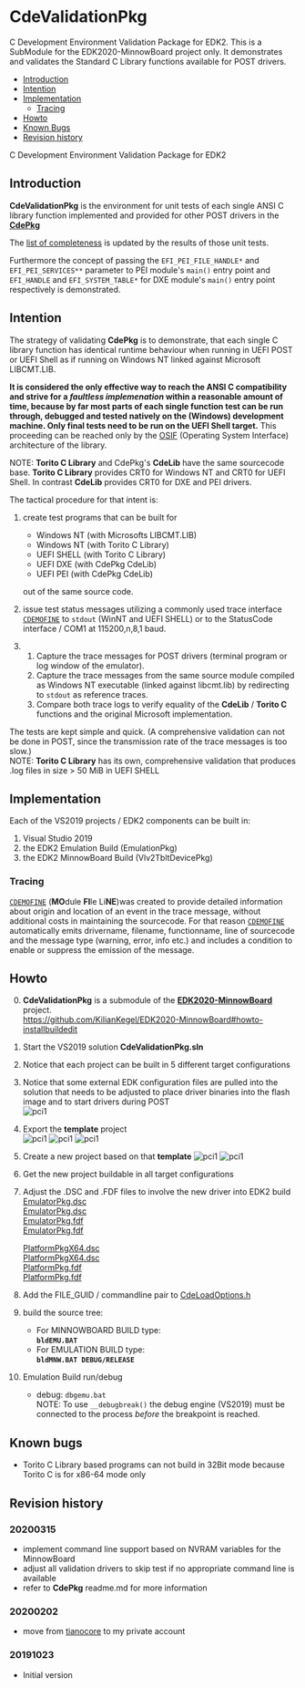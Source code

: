 # CdeValidationPkg
C Development Environment Validation Package for EDK2. This is a SubModule for the EDK2020-MinnowBoard project only. It demonstrates and validates the Standard C Library functions available for POST drivers. 
* [Introduction](README.md#introduction)
* [Intention](README.md#intention)
* [Implementation](README.md#implementation)
  * [Tracing](README.md#tracing)
* [Howto](README.md#howto)
* [Known Bugs](README.md#known-bugs)
* [Revision history](README.md#revision-history)

C Development Environment Validation Package for EDK2

## Introduction
**CdeValidationPkg** is the environment for unit tests  of each single ANSI C library function
implemented and provided for other POST drivers in the [**CdePkg**](https://github.com/KilianKegel/CdePkg/blob/master/README.md#cdepkg)

The [list of completeness](https://github.com/KilianKegel/CdePkg/blob/master/implemented.md#validation-status) is updated
by the results of those unit tests.

Furthermore the concept of passing the `EFI_PEI_FILE_HANDLE*` and `EFI_PEI_SERVICES**` parameter to PEI
module's `main()` entry point and `EFI_HANDLE` and `EFI_SYSTEM_TABLE*` for DXE module's `main()` entry point respectively is
demonstrated.

## Intention
The strategy of validating **CdePkg** is to demonstrate, that each single C library function has identical runtime behaviour
when running in UEFI POST or UEFI Shell as if running on Windows NT linked against Microsoft LIBCMT.LIB.

**It is considered the only effective way to reach the ANSI C compatibility and strive for a *faultless implemenation*
within a reasonable amount of time, because by far most parts of each single function test can be run through, debugged and tested natively on the (Windows) development machine. Only final tests need to be run on the UEFI Shell target.**
This proceeding can be reached only by the [OSIF](https://github.com/KilianKegel/CdePkg/blob/master/README.md#interface-architecture) (Operating System Interface) architecture of the library.

NOTE: **Torito C Library** and CdePkg's **CdeLib** have the same sourcecode base. **Torito C Library**
provides CRT0 for Windows NT and CRT0 for UEFI Shell. In contrast **CdeLib**  provides CRT0 for DXE and PEI
drivers.

The tactical procedure for that intent is:
1.  create test programs that can be built for 
    * Windows NT (with Microsofts LIBCMT.LIB)
    * Windows NT (with Torito C Library)
    * UEFI SHELL (with Torito C Library)
    * UEFI DXE (with CdePkg CdeLib)
    * UEFI PEI (with CdePkg CdeLib)
    
    out of the same source code.
    
2.  issue test status messages utilizing a commonly used trace interface [`CDEMOFINE`](https://github.com/KilianKegel/CdePkg/blob/master/Include/CDE.h#L51) to 
    `stdout` (WinNT and UEFI SHELL) or to the StatusCode interface / COM1 at 115200,n,8,1 baud.
    
3.  
    1. Capture the trace messages for POST drivers (terminal program or log window of the emulator).
    2. Capture the trace messages from the same source module compiled as Windows NT executable (linked against libcmt.lib)
        by redirecting to `stdout` as reference traces.
    3. Compare both trace logs to verify equality of the **CdeLib** / **Torito C** functions and the original Microsoft implementation.

The tests are kept simple and quick. (A comprehensive validation can not be done in POST, since the
transmission rate of the trace messages is too slow.)<br>
NOTE: **Torito C Library** has its own, comprehensive validation that produces .log files in size > 50 MiB in UEFI SHELL

## Implementation
Each of the VS2019 projects / EDK2 components can be built in:

1. Visual Studio 2019
2. the EDK2 Emulation Build (EmulationPkg)
3. the EDK2 MinnowBoard Build (Vlv2TbltDevicePkg)

### Tracing
 [`CDEMOFINE`](https://github.com/KilianKegel/CdePkg/blob/master/Include/CDE.h#L51) (**MO**dule **FI**le Li**NE**)was created to provide
 detailed information about origin and location of an event in the trace message, without additional costs
 in maintaining the sourcecode. For that reason [`CDEMOFINE`](https://github.com/KilianKegel/CdePkg/blob/master/Include/CDE.h#L51) automatically emits drivername, filename, functionname, line of sourcecode and the message type 
 (warning, error, info  etc.) and includes a condition to enable or suppress the emission of the message.

## Howto
0. **CdeValidationPkg** is a submodule of the [**EDK2020-MinnowBoard**](https://github.com/KilianKegel/EDK2020-MinnowBoard.git) project.<br> https://github.com/KilianKegel/EDK2020-MinnowBoard#howto-installbuildedit
1. Start the VS2019 solution **CdeValidationPkg.sln**
2. Notice that each project can be built in 5 different target configurations 
3. Notice that some external EDK configuration files are pulled into the solution that needs to be adjusted
   to place driver binaries into the flash image and to start drivers during POST<br>
  ![pci1](https://raw.githubusercontent.com/KilianKegel/pictures/master/Untitled.png)
4. Export the **template** project<br>
   ![pci1](https://raw.githubusercontent.com/KilianKegel/pictures/master/Untitled2.png)
   ![pci1](https://raw.githubusercontent.com/KilianKegel/pictures/master/Untitled3.png)
   ![pci1](https://raw.githubusercontent.com/KilianKegel/pictures/master/Untitled4.png)
5. Create a new project based on that **template**
   ![pci1](https://raw.githubusercontent.com/KilianKegel/pictures/master/Untitled5.png)
   ![pci1](https://raw.githubusercontent.com/KilianKegel/pictures/master/Untitled6.png)
6. Get the new project buildable in all target configurations
7. Adjust the .DSC and .FDF files to involve the new driver into EDK2 build<br>
   [EmulatorPkg.dsc](https://github.com/KilianKegel/EDK2020-MinnowBoard/blob/master/CdeEmuPkg/EmulatorPkg.dsc#L267)<br>
   [EmulatorPkg.dsc](https://github.com/KilianKegel/EDK2020-MinnowBoard/blob/master/CdeEmuPkg/EmulatorPkg.dsc#L305)<br>
   [EmulatorPkg.fdf](https://github.com/KilianKegel/EDK2020-MinnowBoard/blob/master/CdeEmuPkg/EmulatorPkg.fdf#L118)<br>
   [EmulatorPkg.fdf](https://github.com/KilianKegel/EDK2020-MinnowBoard/blob/master/CdeEmuPkg/EmulatorPkg.fdf#L146)<br>

   [PlatformPkgX64.dsc](https://github.com/KilianKegel/EDK2020-MinnowBoard/blob/master/CdeMnwPkg/PlatformPkgX64.dsc#L745)<br>
   [PlatformPkgX64.dsc](https://github.com/KilianKegel/EDK2020-MinnowBoard/blob/master/CdeMnwPkg/PlatformPkgX64.dsc#L889)<br>
   [PlatformPkg.fdf](https://github.com/KilianKegel/EDK2020-MinnowBoard/blob/master/CdeMnwPkg/PlatformPkg.fdf#L337)<br>
   [PlatformPkg.fdf](https://github.com/KilianKegel/EDK2020-MinnowBoard/blob/master/CdeMnwPkg/PlatformPkg.fdf#L414)<br>
8. Add the FILE_GUID / commandline pair to [CdeLoadOptions.h](https://github.com/KilianKegel/CdePkg/blob/master/Include/CdeLoadOptions.h)
6. build the source tree:
    * For MINNOWBOARD BUILD type:<br>**`bldEMU.BAT`**
    * For  EMULATION  BUILD type:<br>**`bldMNW.BAT DEBUG/RELEASE`**
7. Emulation Build run/debug
    * debug: `dbgemu.bat`<br>
      NOTE: To use `__debugbreak()` the debug engine (VS2019) must be connected to the process *before*
            the breakpoint is reached.

  
## Known bugs
* Torito C Library based programs can not build in 32Bit mode because Torito C is for x86-64
  mode only

## Revision history
### 20200315
* implement command line support based on NVRAM variables for the MinnowBoard
* adjust all validation drivers to skip test if no appropriate command line is available
* refer to **CdePkg** readme.md for more information

### 20200202
* move from [tianocore](https://github.com/tianocore/edk2-staging/tree/CdePkg) to my private account 

### 20191023
* Initial version


